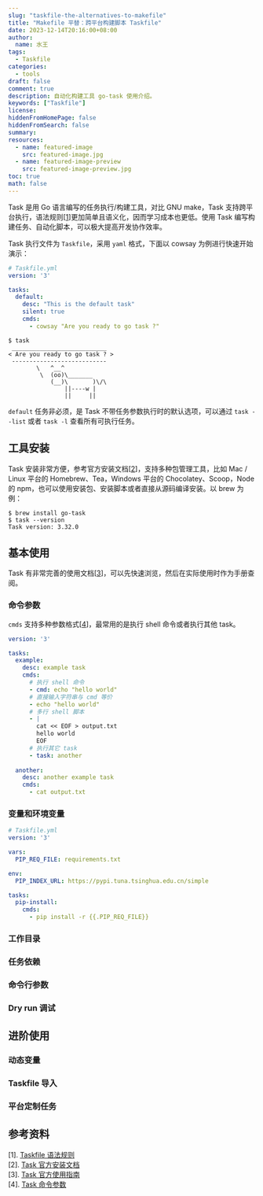 ```yaml
---
slug: "taskfile-the-alternatives-to-makefile"
title: "Makefile 平替：跨平台构建脚本 Taskfile"
date: 2023-12-14T20:16:00+08:00
author:
  name: 水王
tags:
  - Taskfile
categories:
  - tools
draft: false
comment: true
description: 自动化构建工具 go-task 使用介绍。
keywords: ["Taskfile"]
license:
hiddenFromHomePage: false
hiddenFromSearch: false
summary:
resources:
  - name: featured-image
    src: featured-image.jpg
  - name: featured-image-preview
    src: featured-image-preview.jpg
toc: true
math: false
---
```


Task 是用 Go 语言编写的任务执行/构建工具，对比 GNU make，Task 支持跨平台执行，语法规则[[1]]更加简单且语义化，因而学习成本也更低。使用 Task 编写构建任务、自动化脚本，可以极大提高开发协作效率。

Task 执行文件为 `Taskfile`，采用 `yaml` 格式，下面以 cowsay 为例进行快速开始演示：

```yaml
# Taskfile.yml
version: '3'

tasks:
  default:
    desc: "This is the default task"
    silent: true
    cmds:
      - cowsay "Are you ready to go task ?"
```

```shell
$ task
 ___________________________
< Are you ready to go task ? >
 ---------------------------
        \   ^__^
         \  (oo)\_______
            (__)\       )\/\
                ||----w |
                ||     ||
```

`default` 任务非必须，是 Task 不带任务参数执行时的默认选项，可以通过 `task --list` 或者 `task -l` 查看所有可执行任务。

## 工具安装

Task 安装非常方便，参考官方安装文档[[2]]，支持多种包管理工具，比如 Mac / Linux 平台的 Homebrew、Tea，Windows 平台的 Chocolatey、Scoop，Node 的 npm，也可以使用安装包、安装脚本或者直接从源码编译安装。以 brew 为例：

```shell
$ brew install go-task
$ task --version
Task version: 3.32.0
```

## 基本使用
Task 有非常完善的使用文档[[3]]，可以先快速浏览，然后在实际使用时作为手册查阅。

### 命令参数
`cmds` 支持多种参数格式[[4]]，最常用的是执行 shell 命令或者执行其他 task。

```yaml
version: '3'

tasks:
  example:
    desc: example task
    cmds:
      # 执行 shell 命令
      - cmd: echo "hello world"
      # 直接输入字符串与 cmd 等价
      - echo "hello world"
      # 多行 shell 脚本
      - |
        cat << EOF > output.txt
        hello world
        EOF
      # 执行其它 task
      - task: another
  
  another:
    desc: another example task
    cmds:
      - cat output.txt
```

### 变量和环境变量

```yaml
# Taskfile.yml
version: '3'

vars:
  PIP_REQ_FILE: requirements.txt

env:
  PIP_INDEX_URL: https://pypi.tuna.tsinghua.edu.cn/simple

tasks:
  pip-install:
    cmds:
      - pip install -r {{.PIP_REQ_FILE}}
```
### 工作目录
### 任务依赖
### 命令行参数
### Dry run 调试

## 进阶使用
### 动态变量
### Taskfile 导入
### 平台定制任务

## 参考资料

\[1\]. [Taskfile 语法规则][1]  
\[2\]. [Task 官方安装文档][2]  
\[3\]. [Task 官方使用指南][3]  
\[4\]. [Task 命令参数][4]  

[1]: https://taskfile.dev/api/#taskfile-schema
[2]: https://taskfile.dev/installation/
[3]: https://taskfile.dev/usage/
[4]: https://taskfile.dev/api/#command
